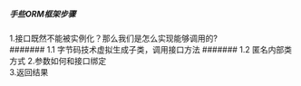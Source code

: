##### 手些ORM框架步骤
1.接口既然不能被实例化？那么我们是怎么实现能够调用的?   
####### 1.1 字节码技术虚拟生成子类，调用接口方法
####### 1.2 匿名内部类方式
2.参数如何和接口绑定    
3.返回结果